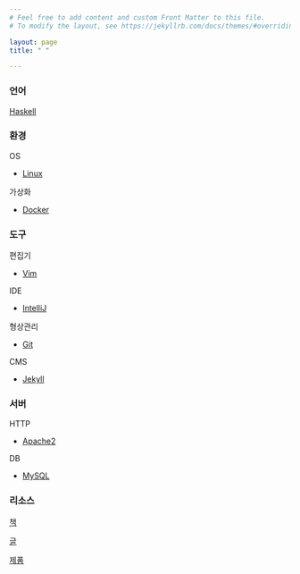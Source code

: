 ```yaml
---
# Feel free to add content and custom Front Matter to this file.
# To modify the layout, see https://jekyllrb.com/docs/themes/#overriding-theme-defaults

layout: page
title: " "

---
```


### 언어
<!-- [C, C++](C, C++) -->

<!-- [Java](Java) -->

[Haskell](https://github.com/istree/istree.github.com/wiki/Haskell)

<!-- [Erlang](Erlang) -->

<!-- [Web](Web) -->

### 환경

OS
* [Linux](https://github.com/istree/istree.github.com/wiki/Linux)
<!-- * [Windows](Windows) -->
<!-- * [Mac](Mac) -->

가상화
* [Docker](https://github.com/istree/istree.github.com/wiki/Docker)

### 도구

편집기
* [Vim](https://github.com/istree/istree.github.com/wiki/Vim)

IDE
* [IntelliJ](https://github.com/istree/istree.github.com/wiki/IntelliJ)
<!-- * [Visual Studio](Visual Studio) -->
<!-- * [Eclipse](Eclipse) -->

<!-- 빌드 -->
<!-- * [CMake](CMake) -->

형상관리
* [Git](https://github.com/istree/istree.github.com/wiki/Git)
<!-- * [Subversion](Subversion) -->

CMS
<!-- * [Wiki](Wiki) -->
* [Jekyll](https://github.com/istree/istree.github.com/wiki/Jekyll)
<!-- * [WordPress](WordPress) -->

### 서버

HTTP
* [Apache2](https://github.com/istree/istree.github.com/wiki/Apache2)

DB
* [MySQL](https://github.com/istree/istree.github.com/wiki/MySQL)

<!-- [Oracle DBMS](Oracle DBMS) -->

<!-- [Microsoft SQL Server](Microsoft SQL Server) -->

<!-- [SAP](SAP) -->

### 리소스

[책](https://github.com/istree/istree.github.com/wiki/책)

[글](https://github.com/istree/istree.github.com/wiki/글)

[제품](https://github.com/istree/istree.github.com/wiki/제품)
